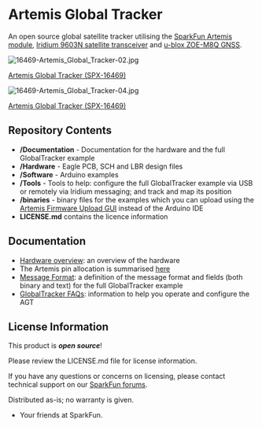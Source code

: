 # Artemis Global Tracker

An open source global satellite tracker utilising the [SparkFun Artemis module](https://www.sparkfun.com/products/15484),
[Iridium 9603N satellite transceiver](https://www.iridium.com/products/iridium-9603/) and [u-blox ZOE-M8Q GNSS](https://www.u-blox.com/en/product/zoe-m8-series).

![16469-Artemis_Global_Tracker-02.jpg](img/16469-Artemis_Global_Tracker-02.jpg)

[Artemis Global Tracker (SPX-16469)](https://www.sparkfun.com/products/16469)

![16469-Artemis_Global_Tracker-04.jpg](img/16469-Artemis_Global_Tracker-04.jpg)

[Artemis Global Tracker (SPX-16469)](https://www.sparkfun.com/products/16469)

## Repository Contents

- **/Documentation** - Documentation for the hardware and the full GlobalTracker example
- **/Hardware** - Eagle PCB, SCH and LBR design files
- **/Software** - Arduino examples
- **/Tools** - Tools to help: configure the full GlobalTracker example via USB or remotely via Iridium messaging; and track and map its position
- **/binaries** - binary files for the examples which you can upload using the [Artemis Firmware Upload GUI](https://github.com/sparkfun/Artemis-Firmware-Upload-GUI) instead of the Arduino IDE
- **LICENSE.md** contains the licence information

## Documentation

- [Hardware overview](Documentation/Hardware_Overview/README.md): an overview of the hardware
- The Artemis pin allocation is summarised [here](Documentation/Hardware_Overview/ARTEMIS_PINS.md)
- [Message Format](Documentation/Message_Format/README.md): a definition of the message format and fields (both binary and text) for the full GlobalTracker example
- [GlobalTracker FAQs](Documentation/GlobalTracker_FAQs/README.md): information to help you operate and configure the AGT

## License Information

This product is _**open source**_!

Please review the LICENSE.md file for license information.

If you have any questions or concerns on licensing, please contact technical support on our [SparkFun forums](https://forum.sparkfun.com/viewforum.php?f=105).

Distributed as-is; no warranty is given.

- Your friends at SparkFun.
